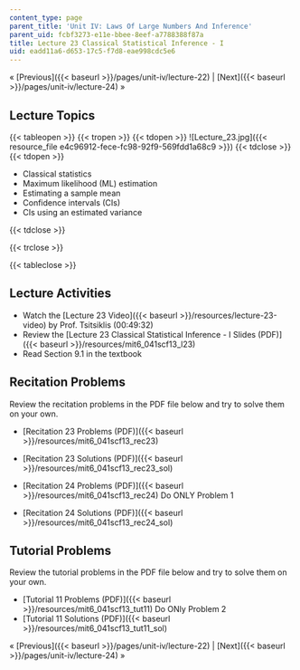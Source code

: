 ```yaml
---
content_type: page
parent_title: 'Unit IV: Laws Of Large Numbers And Inference'
parent_uid: fcbf3273-e11e-bbee-8eef-a7788388f87a
title: Lecture 23 Classical Statistical Inference - I
uid: eadd11a6-d653-17c5-f7d8-eae998cdc5e6
---
```


« [Previous]({{< baseurl >}}/pages/unit-iv/lecture-22) | [Next]({{< baseurl >}}/pages/unit-iv/lecture-24) »

Lecture Topics
--------------

{{< tableopen >}}
{{< tropen >}}
{{< tdopen >}}
![Lecture_23.jpg]({{< resource_file e4c96912-fece-fc98-92f9-569fdd1a68c9 >}})
{{< tdclose >}}
{{< tdopen >}}


*   Classical statistics
*   Maximum likelihood (ML) estimation
*   Estimating a sample mean
*   Confidence intervals (CIs)
*   CIs using an estimated variance


{{< tdclose >}}

{{< trclose >}}

{{< tableclose >}}

Lecture Activities
------------------

*   Watch the [Lecture 23 Video]({{< baseurl >}}/resources/lecture-23-video) by Prof. Tsitsiklis (00:49:32)
*   Review the [Lecture 23 Classical Statistical Inference - I Slides (PDF)]({{< baseurl >}}/resources/mit6_041scf13_l23)
*   Read Section 9.1 in the textbook

Recitation Problems
-------------------

Review the recitation problems in the PDF file below and try to solve them on your own.

*   [Recitation 23 Problems (PDF)]({{< baseurl >}}/resources/mit6_041scf13_rec23)
*   [Recitation 23 Solutions (PDF)]({{< baseurl >}}/resources/mit6_041scf13_rec23_sol)

*   [Recitation 24 Problems (PDF)]({{< baseurl >}}/resources/mit6_041scf13_rec24) Do ONLY Problem 1
*   [Recitation 24 Solutions (PDF)]({{< baseurl >}}/resources/mit6_041scf13_rec24_sol)

Tutorial Problems
-----------------

Review the tutorial problems in the PDF file below and try to solve them on your own.

*   [Tutorial 11 Problems (PDF)]({{< baseurl >}}/resources/mit6_041scf13_tut11) Do ONly Problem 2
*   [Tutorial 11 Solutions (PDF)]({{< baseurl >}}/resources/mit6_041scf13_tut11_sol)

« [Previous]({{< baseurl >}}/pages/unit-iv/lecture-22) | [Next]({{< baseurl >}}/pages/unit-iv/lecture-24) »